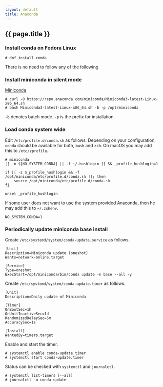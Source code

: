 ```yaml
---
layout: default
title: Anaconda
---
```


## {{ page.title }}

### Install conda on Fedora Linux

    # dnf install conda

There is no need to follow any of the following.

### Install miniconda in silent mode

[Miniconda](https://docs.conda.io/en/latest/miniconda.html)

    # curl -O https://repo.anaconda.com/miniconda/Miniconda3-latest-Linux-x86_64.sh
    # bash Miniconda3-latest-Linux-x86_64.sh -b -p /opt/miniconda

`-b` denotes batch mode.
`-p` is the prefix for installation.

### Load conda system wide

Edit `/etc/profile.d/conda.sh` as follows.
Depending on your configuration, `conda` should be available for both, `bash`
and `zsh`.
On macOS you may add this to `/etc/zprofile`.

    # miniconda
    [[ -n ${NO_SYSTEM_CONDA} || -f ~/.hushlogin ]] && _profile_hushlogin=1

    if [[ -z $_profile_hushlogin && -f /opt/miniconda/etc/profile.d/conda.sh ]]; then
        source /opt/miniconda/etc/profile.d/conda.sh
    fi

    unset _profile_hushlogin

If some user does not want to use the system provided Anaconda, then he may add this to `~/.zshenv`.

    NO_SYSTEM_CONDA=1

### Periodically update miniconda base install

Create `/etc/systemd/system/conda-update.service` as follows.

    [Unit]
    Description=Miniconda update (oneshot)
    Wants=network-online.target

    [Service]
    Type=oneshot
    ExecStart=/opt/miniconda/bin/conda update -n base --all -y

Create `/etc/systemd/system/conda-update.timer` as follows.

    [Unit]
    Description=Daily update of Miniconda

    [Timer]
    OnBootSec=1h
    OnUnitInactiveSec=1d
    RandomizedDelaySec=5m
    AccuracySec=1s

    [Install]
    WantedBy=timers.target

Enable and start the timer.

    # systemctl enable conda-update.timer
    # systemctl start conda-update.timer

Status can be checked with `systemctl` and `journalctl`.

    # systemctl list-timers [--all]
    # journalctl -u conda-update
